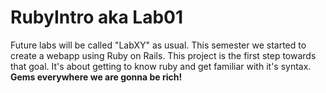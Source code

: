 # RubyIntro aka Lab01

Future labs will be called "LabXY" as usual. This semester we started to create a webapp using Ruby on Rails. This project is the first step towards that goal. It's about getting to know ruby and get familiar with it's syntax. **Gems everywhere we are gonna be rich!**

